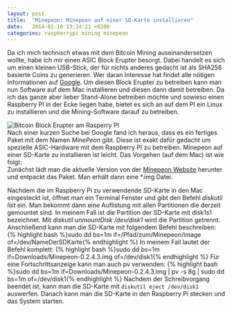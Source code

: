 ```yaml
---
layout: post
title:  "Minepeon: Minepeon auf einer SD-Karte installieren"
date:   2014-01-10 13:34:21 +0200
categories: raspberrypi mining minepeon
---
```

Da ich mich technisch etwas mit dem Bitcoin Mining auseinandersetzen wollte, habe ich mir einen ASIC Block Erupter besorgt.
Dabei handelt es sich um einen kleinen USB-Stick, der für nichts anderes gedacht ist als SHA256 basierte Coins zu generieren.
Wer daran Interesse hat findet alle nötigen Informationen auf [Google](https://www.google.de/#q=asic+block+erupter). 
Um diesen Block Erupter zu betreiben kann man nun Software auf dem Mac installieren und diesen dann damit betreiben. 
Da ich das ganze aber lieber Stand-Alone betreiben möchte und sowieso einen Raspberry PI in der Ecke liegen habe,
bietet es sich an auf dem PI ein Linux zu installieren und die Mining-Software darauf zu betreiben.

![Bitcoin Block Erupter am Rasperry PI](http://i43.tinypic.com/302ctau.jpg)  
Nach einer kurzen Suche bei Google fand ich heraus, dass es ein fertiges Paket mit dem Namen *MinePeon* gibt.
Diese ist exakt dafür gedacht um spezielle ASIC-Hardware mit dem Raspberry PI zu betreiben.
Minepeon auf einer SD-Karte zu installieren ist leicht. Das Vorgehen (auf dem Mac) ist wie folgt:  
Zunächst lädt man die aktuelle Version von der [Minepeon Website](http://minepeon.com/index.php/Main_Page) herunter und entpackt das Paket.
Man erhält dann eine *.img Datei.

Nachdem die im Raspberry Pi zu verwendende SD-Karte in den Mac eingesteckt ist, öffnet man ein Terminal Fenster und gibt den Befehl *diskutil list* ein.
Man bekommt dann eine Auflistung mit allen Partitionen die derzeit gemountet sind. In meinem Fall ist die Partition der SD-Karte mit disk1s1 bezeichnet.
Mit *diskutil unmountDisk /dev/disk1* wird die Partition getrennt. Anschließend kann man die SD-Karte mit folgendem Befehl beschreiben:
{% highlight bash %}sudo dd bs=1m if=/Pfad/zum/Minepeon/image of=/dev/NameDerSDKarte{% endhighlight %}
In meinem Fall lautet der Befehl komplett:
{% highlight bash %}sudo dd bs=1m if=Downloads/Minepeon-0.2.4.3.img of=/dev/disk1{% endhighlight %}
Für eine Fortschrittsanzeige kann man auch pv verwenden:
{% highlight bash %}sudo dd bs=1m if=Downloads/Minepeon-0.2.4.3.img | pv -s 8g | sudo dd bs=1m of=/dev/disk1{% endhighlight %}
Nachdem der Schreibvorgang beendet ist, kann man die SD-Karte mit `diskutil eject /dev/disk1` auswerfen.
Danach kann man die SD-Karte in den Raspberry Pi stecken und das System starten.